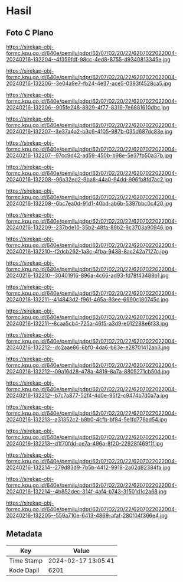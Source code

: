 # Hasil

## Foto C Plano

https://sirekap-obj-formc.kpu.go.id/640e/pemilu/pdpr/62/07/02/20/22/6207022022004-20240216-132204--4f359fdf-98cc-4ed8-8755-d9340813345e.jpg

https://sirekap-obj-formc.kpu.go.id/640e/pemilu/pdpr/62/07/02/20/22/6207022022004-20240216-132206--3e04a9e7-fb24-4e37-ace5-0393f4528ca5.jpg

https://sirekap-obj-formc.kpu.go.id/640e/pemilu/pdpr/62/07/02/20/22/6207022022004-20240216-132206--905fe248-8929-4f77-8316-7e6881610dbc.jpg

https://sirekap-obj-formc.kpu.go.id/640e/pemilu/pdpr/62/07/02/20/22/6207022022004-20240216-132207--3e37a4a2-b3c6-4105-987b-035d687dc83e.jpg

https://sirekap-obj-formc.kpu.go.id/640e/pemilu/pdpr/62/07/02/20/22/6207022022004-20240216-132207--97cc9d42-ad59-450b-b98e-5e37fb50a37b.jpg

https://sirekap-obj-formc.kpu.go.id/640e/pemilu/pdpr/62/07/02/20/22/6207022022004-20240216-132208--96a32ed2-9ba8-44a0-94dd-996fb8fd7ac2.jpg

https://sirekap-obj-formc.kpu.go.id/640e/pemilu/pdpr/62/07/02/20/22/6207022022004-20240216-132208--6bc7ea0d-91d1-40bd-ab6b-5397bbc0c420.jpg

https://sirekap-obj-formc.kpu.go.id/640e/pemilu/pdpr/62/07/02/20/22/6207022022004-20240216-132209--237bde10-35b2-48fa-89b2-9c3703a90946.jpg

https://sirekap-obj-formc.kpu.go.id/640e/pemilu/pdpr/62/07/02/20/22/6207022022004-20240216-132210--f2dcb262-1a3c-4fba-9438-8ac242a7127c.jpg

https://sirekap-obj-formc.kpu.go.id/640e/pemilu/pdpr/62/07/02/20/22/6207022022004-20240216-132210--30401916-896a-4c66-ad93-fd78f43488b1.jpg

https://sirekap-obj-formc.kpu.go.id/640e/pemilu/pdpr/62/07/02/20/22/6207022022004-20240216-132211--414843d2-f961-465a-93ee-6990c180745c.jpg

https://sirekap-obj-formc.kpu.go.id/640e/pemilu/pdpr/62/07/02/20/22/6207022022004-20240216-132211--8caa5cb4-725a-46f5-a3d9-e012238e6f33.jpg

https://sirekap-obj-formc.kpu.go.id/640e/pemilu/pdpr/62/07/02/20/22/6207022022004-20240216-132212--dc2aae86-6bf0-4da6-b83e-e28701412ab3.jpg

https://sirekap-obj-formc.kpu.go.id/640e/pemilu/pdpr/62/07/02/20/22/6207022022004-20240216-132212--09a16d28-478a-4819-8a7a-8805271cb50d.jpg

https://sirekap-obj-formc.kpu.go.id/640e/pemilu/pdpr/62/07/02/20/22/6207022022004-20240216-132212--b7c7a877-52f4-4d0e-95f2-c9474b7d0a7a.jpg

https://sirekap-obj-formc.kpu.go.id/640e/pemilu/pdpr/62/07/02/20/22/6207022022004-20240216-132213--a31352c2-b8b0-4cfb-bf84-5e1fd778ad54.jpg

https://sirekap-obj-formc.kpu.go.id/640e/pemilu/pdpr/62/07/02/20/22/6207022022004-20240216-132213--d1f70fdd-ce7a-496a-8f20-22928f469f1f.jpg

https://sirekap-obj-formc.kpu.go.id/640e/pemilu/pdpr/62/07/02/20/22/6207022022004-20240216-132214--279d83d9-7b5b-4412-9918-2a02d82384fa.jpg

https://sirekap-obj-formc.kpu.go.id/640e/pemilu/pdpr/62/07/02/20/22/6207022022004-20240216-132214--4b852dec-314f-4af4-b743-31501d1c2a68.jpg

https://sirekap-obj-formc.kpu.go.id/640e/pemilu/pdpr/62/07/02/20/22/6207022022004-20240216-132205--559a710e-6413-4869-afaf-280f04f366e4.jpg


## Metadata

| Key        | Value               |
| ---------- | ------------------- |
| Time Stamp | 2024-02-17 13:05:41 |
| Kode Dapil | 6201                |



